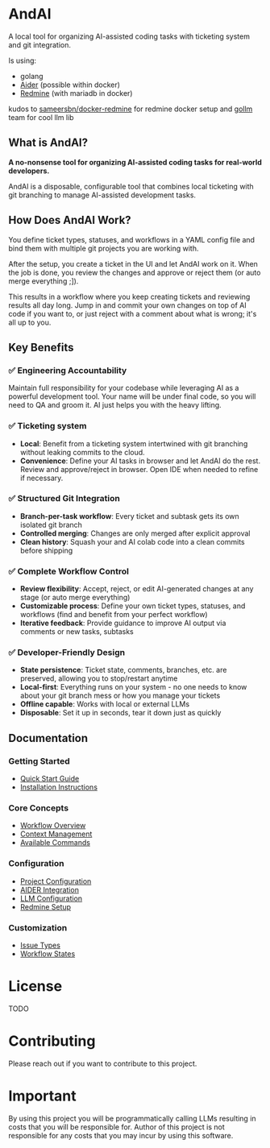 # AndAI

A local tool for organizing AI-assisted coding tasks with ticketing system and git integration.

Is using:
- golang
- [Aider](https://aider.chat/) (possible within docker)
- [Redmine](https://www.redmine.org/) (with mariadb in docker) 

kudos to [sameersbn/docker-redmine](https://github.com/sameersbn/docker-redmine) for redmine docker setup and [gollm](https://gollm.co/) team for cool llm lib

## What is AndAI?

**A no-nonsense tool for organizing AI-assisted coding tasks for real-world developers.**

AndAI is a disposable, configurable tool that combines local ticketing with git branching to manage AI-assisted development tasks.

## How Does AndAI Work?

You define ticket types, statuses, and workflows in a YAML config file and bind them with multiple git projects you are working with.

After the setup, you create a ticket in the UI and let AndAI work on it. When the job is done, you review the changes and approve or reject them (or auto merge everything ;]).

This results in a workflow where you keep creating tickets and reviewing results all day long. 
Jump in and commit your own changes on top of AI code if you want to, 
or just reject with a comment about what is wrong; it's all up to you.

## Key Benefits

### ✅ Engineering Accountability
Maintain full responsibility for your codebase while leveraging AI as a powerful development tool. Your name will be under final code, so you will need to QA and groom it. AI just helps you with the heavy lifting.

### ✅ Ticketing system
- **Local**: Benefit from a ticketing system intertwined with git branching without leaking commits to the cloud.
- **Convenience**: Define your AI tasks in browser and let AndAI do the rest. Review and approve/reject in browser. Open IDE when needed to refine if necessary.

### ✅ Structured Git Integration
- **Branch-per-task workflow**: Every ticket and subtask gets its own isolated git branch
- **Controlled merging**: Changes are only merged after explicit approval
- **Clean history**: Squash your and AI colab code into a clean commits before shipping

### ✅ Complete Workflow Control
- **Review flexibility**: Accept, reject, or edit AI-generated changes at any stage (or auto merge everything)
- **Customizable process**: Define your own ticket types, statuses, and workflows (find and benefit from your perfect workflow)
- **Iterative feedback**: Provide guidance to improve AI output via comments or new tasks, subtasks

### ✅ Developer-Friendly Design
- **State persistence**: Ticket state, comments, branches, etc. are preserved, allowing you to stop/restart anytime
- **Local-first**: Everything runs on your system - no one needs to know about your git branch mess or how you manage your tickets
- **Offline capable**: Works with local or external LLMs
- **Disposable**: Set it up in seconds, tear it down just as quickly

## Documentation

### Getting Started
- [Quick Start Guide](docs/setup/QUICKSTART.md)
- [Installation Instructions](docs/setup/INSTALLATION.md)

### Core Concepts
- [Workflow Overview](docs/setup/workflow/README.md)
- [Context Management](docs/setup/workflow/CONTEXT.md)
- [Available Commands](docs/setup/workflow/COMMANDS.md)

### Configuration
- [Project Configuration](docs/setup/PROJECTS.md)
- [AIDER Integration](docs/setup/AIDER.md)
- [LLM Configuration](docs/setup/LLM_MODELS.md)
- [Redmine Setup](docs/setup/REDMINE.md)

### Customization
- [Issue Types](docs/setup/workflow/ISSUE_TYPES.md)
- [Workflow States](docs/setup/workflow/STATES.md)

# License
TODO

# Contributing
Please reach out if you want to contribute to this project.

# Important
By using this project you will be programmatically calling LLMs resulting in costs that you will be responsible for.
Author of this project is not responsible for any costs that you may incur by using this software.
